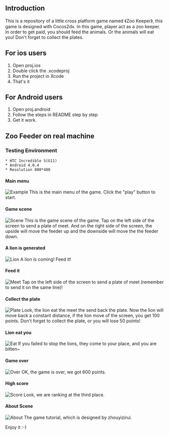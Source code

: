 ## Introduction

This is a repository of a little cross platform game named 《Zoo Keeper》, this game is designed with Cocos2dx. In this game, player act as a zoo keeper. In order to get paid, you should feed the animals. Or the animals will eat you! Don't forget to collect the plates.

## For ios users

1. Open proj.ios
2. Double click the .xcodeproj 
3. Run the project in Xcode
4. That's it

## For Android users

1. Open proj.android
2. Follow the steps in README step by step 
3. Get it work. 

## Zoo Feeder on real machine
### Testing Environment
	* HTC Incredible S(G11)
	* Android 4.0.4
	* Resolution 800*480
#### Main menu
![Example](https://github.com/zhouyizirui/ZooKeeper/blob/master/pictures/main.png)
This is the main menu of the game. Click the "play" button to start.

#### Game scene
![Scene](https://github.com/zhouyizirui/ZooKeeper/blob/master/pictures/play.png)
This is the game scene of the game. Tap on the left side of the screen to send a plate of meet. And on the right side of the screen, the upside will move the feeder up and the downside will move the the feeder down.

#### A lion is generated
![Lion](https://github.com/zhouyizirui/ZooKeeper/blob/master/pictures/lion.png)
A lion is coming! Feed it!

#### Feed it
![Meet](https://github.com/zhouyizirui/ZooKeeper/blob/master/pictures/throw.png)
Tap on the left side of the screen to send a plate of meet (remember to send it on the same line)!

#### Collect the plate
![Plate](https://github.com/zhouyizirui/ZooKeeper/blob/master/pictures/plate.png)
Look, the lion eat the meet the send back the plate. Now the lion will move back a constant distance, if the lion move of the screen, you get 100 points. Don't forget to collect the plate, or you will lose 50 points!

#### Lion eat you
![Eat](https://github.com/zhouyizirui/ZooKeeper/blob/master/pictures/dead.png)
If you failed to stop the lions, they come to your place, and you are bitten~

#### Game over
![Over](https://github.com/zhouyizirui/ZooKeeper/blob/master/pictures/over.png)
OK, the game is over, we got 600 points.

#### High score
![Score](https://github.com/zhouyizirui/ZooKeeper/blob/master/pictures/score.png)
Look, we are ranking at the third place.

#### About Scene
![About](https://github.com/zhouyizirui/ZooKeeper/blob/master/pictures/tutorial.png)
The game tutorial, which is designed by zhouyizirui.


Enjoy it :-)
